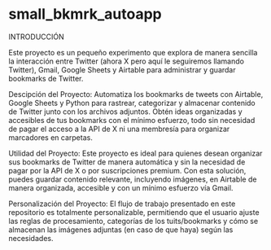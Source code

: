 # small_bkmrk_autoapp

INTRODUCCIÓN

Este proyecto es un pequeño experimento que explora de manera sencilla la interacción entre Twitter (ahora X pero aquí le seguiremos llamando Twitter), Gmail, Google Sheets y Airtable para administrar y guardar bookmarks de Twitter.

Descipción del Proyecto:
Automatiza los bookmarks de tweets con Airtable, Google Sheets y Python para rastrear, categorizar y almacenar contenido de Twitter junto con los archivos adjuntos. Obtén ideas organizadas y accesibles de tus bookmarks con el mínimo esfuerzo, todo sin necesidad de pagar el acceso a la API de X ni una membresía para organizar marcadores en carpetas.

Utilidad del Proyecto:
Este proyecto es ideal para quienes desean organizar sus bookmarks de Twitter de manera automática y sin la necesidad de pagar por la API de X o por suscripciones premium. Con esta solución, puedes guardar contenido relevante, incluyendo imágenes, en Airtable de manera organizada, accesible y con un mínimo esfuerzo vía Gmail.

Personalización del Proyecto:
El flujo de trabajo presentado en este repositorio es totalmente personalizable, permitiendo que el usuario ajuste las reglas de procesamiento, categorías de los tuits/bookmarks y cómo se almacenan las imágenes adjuntas (en caso de que haya) según las necesidades.
